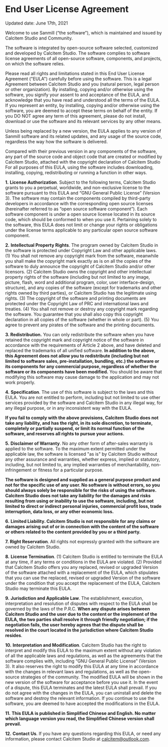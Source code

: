 # End User License Agreement

Updated date: June 17th, 2021

Welcome to use Sanmill (“the software”), which is maintained and issued by Calcitem Studio and Community.

The software is integrated by open-source software selected, customized and developed by Calcitem Studio. The software complies to software license agreements of all open-source software, components, and projects, on which the software relies.

Please read all rights and limitations stated in this End User License Agreement ("EULA") carefully before using the software. This is a legal Agreement between Calcitem Studio and you (natural person, legal person or other organization). By installing, copying and/or otherwise using the software, you signify your assent to and acceptance of the EULA, and acknowledge that you have read and understood all the terms of the EULA. If you represent an entity, by installing, copying and/or otherwise using the software, you are deemed to accept these terms on behalf of the entity. If you DO NOT agree any term of this agreement, please do not install, download or use the software and its relevant services by any other means.

Unless being replaced by a new version, the EULA applies to any version of Sanmill software and its related updates, and any usage of the source code, regardless the way how the software is delivered.

Compared with their previous version in any components of the software, any part of the source code and object code that are created or modified by Calcitem Studio, attached with the copyright declaration of Calcitem Studio For all purposes of this EULA, using the software includes downloading, installing, copying, redistributing or running a function in other ways.

**1.** **License Authorization**. Subject to the following terms, Calcitem Studio grants to you a perpetual, worldwide, and non-exclusive license to the software pursuant to this EULA and “GNU General Public License” (Version 3). The software may contain the components compiled by third-party developers in accordance with the corresponding open source licenses (hereinafter referred to as “open source software component”). Each software component is under a open source license located in its source code, which should be conformed to when you use it. Pertaining solely to the software, this EULA does not limit or change your rights or obligations under the license terms applicable to any particular open source software component.

**2.** **Intellectual Property Rights**. The program owned by Calcitem Studio in the software is protected under Copyright Law and other applicable laws.  (1) You shall not remove any copyright mark from the software, meanwhile you shall make the copyright mark exactly as is on all the copies of the software to duly announce the copyright of Calcitem Studio and/or other licensors. (2) Calcitem Studio owns the copyright and other intellectual property rights of the software (including but not limited to any image, picture, flash, word and additional program, color, user interface-design, structure), and any copies of the software (except for trademarks and other rights owned by third parties), or Calcitem Studio has the legitimate using rights. (3) The copyright of the software and printing documents are protected under the Copyright Law of PRC and international laws and treaties. (4) You shall not remove or destroy any copyright mark regarding the software. You guarantee that you shall also copy this copyright declaration in all copies of the software (whether in whole or part). (5) You agree to prevent any pirates of the software and the printing documents.

**3. Redistribution.** You can only redistribute the software when you have retained the copyright mark and copyright notice of the software in accordance with the requirements of Article 2 above, and have deleted and replaced the trademarks of all unified software. **In addition to the above, this Agreement does not allow you to redistribute (including but not limited to software sales, pre-installation, bundling, etc.) the software or its components for any commercial purpose, regardless of whether the software or its components have been modified.** You should be aware that modifying this software may cause damage to the application and may not work properly.

**4.** **Specification**. The use of this software is subject to the laws and this EULA. You are not entitled to perform, including but not limited to use other services provided by the software and Calcitem Studio in any illegal way, for any illegal purpose, or in any inconsistent way with the EULA.

**If you fail to comply with the above provisions, Calcitem Studio does not take any liability, and has the right, in its sole discretion, to terminate, completely or partially suspend, or limit its normal function of the software, and reserves all rights to pursue your actions.**

**5.** **Disclaimer of Warranty**. No any other form of after-sales warranty is applied to the software. To the maximum extent permitted under the applicable law, the software is licensed "as is" by Calcitem Studio without any other assurance and warranties, whether express, implied or statutory, including, but not limited to, any implied warranties of merchantability, non-infringement or fitness for a particular purpose.

**The software is designed and supplied as a general purpose product and not for the specific use of any user. No software is without errors, so you should always solely be responsible for the risks of using the software. Calcitem Studio does not take any liability for the damages and risks resulting from using or inability to use the software, including, but not limited to direct or indirect personal injuries, commercial profit loss, trade interruption, data loss, or any other economic loss.**

**6.** **Limited Liability. Calcitem Studio is not responsible for any claims or damages arising out of or in connection with the content of the software or others related to the content provided by you or a third party.**

**7.** **Right Reservation**. All rights not expressly granted with the software are owned by Calcitem Studio.

**8.** **License Termination**. (1) Calcitem Studio is entitled to terminate the EULA at any time, if any terms or conditions in the EULA are violated. (2) Provided that Calcitem Studio offers you any replaced, revised or upgraded Version of the software attached with a replacement of the EULA, which stipulates that you can use the replaced, revised or upgraded Version of the software under the condition that you accept the replacement of the EULA, Calcitem Studio may terminate this EULA.

**9.** **Jurisdiction and Applicable Law**. The establishment, execution, interpretation and resolution of disputes with respect to the EULA shall be governed by the laws of the P.R.C. **When any dispute arises between Calcitem Studio and the user due to the content or the implement of the EULA, the two parties shall resolve it through friendly negotiation; if the negotiation fails, the user hereby agrees that the dispute shall be resolved in the court located in the jurisdiction where Calcitem Studio resides**.

**10.** **Interpretation and Modification**. Calcitem Studio has the right to interpret and modify this EULA to the maximum extent without any violation of all the applicable laws and regulations, as well as the agreements that the software complies with, including “GNU General Public License” (Version 3). It also reserves the right to modify this EULA at any time in accordance with the changes in relevant laws and regulations, as well as the open-source strategies of the community. The modified EULA will be shown in the new version of the software for acceptance before you use it. In the event of a dispute, this EULA terminates and the latest EULA shall prevail. If you do not agree with the changes in the EULA, you can uninstall and delete the software and destroy the relevant information. If you continue to use the software, you are deemed to have accepted the modifications in the EULA.

**11.** **This EULA is published in Simplified Chinese and English. No matter which language version you read, the Simplified Chinese version shall prevail.**

**12.** **Contact Us**. If you have any questions regarding this EULA, or need any information, please contact Calcitem Studio at calcitem@outlook.com.